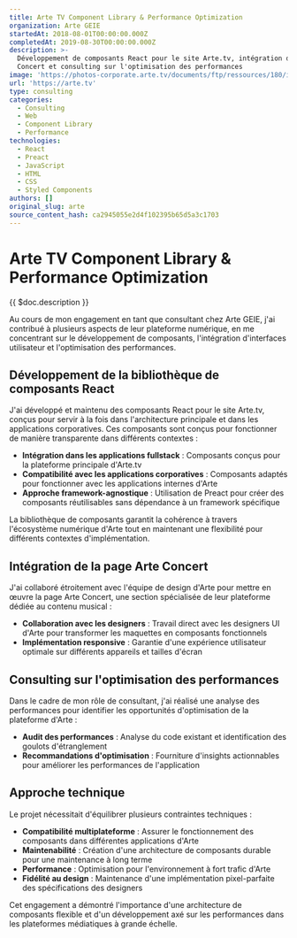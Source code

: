 ```yaml
---
title: Arte TV Component Library & Performance Optimization
organization: Arte GEIE
startedAt: 2018-08-01T00:00:00.000Z
completedAt: 2019-08-30T00:00:00.000Z
description: >-
  Développement de composants React pour le site Arte.tv, intégration d'Arte
  Concert et consulting sur l'optimisation des performances
image: 'https://photos-corporate.arte.tv/documents/ftp/ressources/180/images/logo.png'
url: 'https://arte.tv'
type: consulting
categories:
  - Consulting
  - Web
  - Component Library
  - Performance
technologies:
  - React
  - Preact
  - JavaScript
  - HTML
  - CSS
  - Styled Components
authors: []
original_slug: arte
source_content_hash: ca2945055e2d4f102395b65d5a3c1703
---
```


# Arte TV Component Library & Performance Optimization

{{ $doc.description }}

Au cours de mon engagement en tant que consultant chez Arte GEIE, j'ai contribué à plusieurs aspects de leur plateforme numérique, en me concentrant sur le développement de composants, l'intégration d'interfaces utilisateur et l'optimisation des performances.

## Développement de la bibliothèque de composants React

J'ai développé et maintenu des composants React pour le site Arte.tv, conçus pour servir à la fois dans l'architecture principale et dans les applications corporatives. Ces composants sont conçus pour fonctionner de manière transparente dans différents contextes :

- **Intégration dans les applications fullstack** : Composants conçus pour la plateforme principale d'Arte.tv
- **Compatibilité avec les applications corporatives** : Composants adaptés pour fonctionner avec les applications internes d'Arte
- **Approche framework-agnostique** : Utilisation de Preact pour créer des composants réutilisables sans dépendance à un framework spécifique

La bibliothèque de composants garantit la cohérence à travers l'écosystème numérique d'Arte tout en maintenant une flexibilité pour différents contextes d'implémentation.

## Intégration de la page Arte Concert

J'ai collaboré étroitement avec l'équipe de design d'Arte pour mettre en œuvre la page Arte Concert, une section spécialisée de leur plateforme dédiée au contenu musical :

- **Collaboration avec les designers** : Travail direct avec les designers UI d'Arte pour transformer les maquettes en composants fonctionnels
- **Implémentation responsive** : Garantie d'une expérience utilisateur optimale sur différents appareils et tailles d'écran

## Consulting sur l'optimisation des performances

Dans le cadre de mon rôle de consultant, j'ai réalisé une analyse des performances pour identifier les opportunités d'optimisation de la plateforme d'Arte :

- **Audit des performances** : Analyse du code existant et identification des goulots d'étranglement
- **Recommandations d'optimisation** : Fourniture d'insights actionnables pour améliorer les performances de l'application

## Approche technique

Le projet nécessitait d'équilibrer plusieurs contraintes techniques :

- **Compatibilité multiplateforme** : Assurer le fonctionnement des composants dans différentes applications d'Arte
- **Maintenabilité** : Création d'une architecture de composants durable pour une maintenance à long terme
- **Performance** : Optimisation pour l'environnement à fort trafic d'Arte
- **Fidélité au design** : Maintenance d'une implémentation pixel-parfaite des spécifications des designers

Cet engagement a démontré l'importance d'une architecture de composants flexible et d'un développement axé sur les performances dans les plateformes médiatiques à grande échelle.
